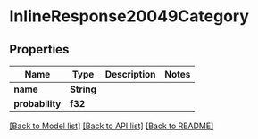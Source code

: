 # InlineResponse20049Category

## Properties

Name | Type | Description | Notes
------------ | ------------- | ------------- | -------------
**name** | **String** |  | 
**probability** | **f32** |  | 

[[Back to Model list]](../README.md#documentation-for-models) [[Back to API list]](../README.md#documentation-for-api-endpoints) [[Back to README]](../README.md)


